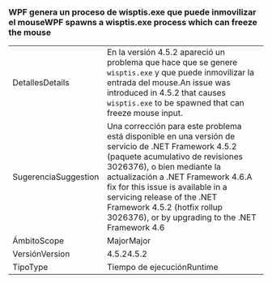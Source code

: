 ### <a name="wpf-spawns-a-wisptisexe-process-which-can-freeze-the-mouse"></a><span data-ttu-id="23f94-101">WPF genera un proceso de wisptis.exe que puede inmovilizar el mouse</span><span class="sxs-lookup"><span data-stu-id="23f94-101">WPF spawns a wisptis.exe process which can freeze the mouse</span></span>

|   |   |
|---|---|
|<span data-ttu-id="23f94-102">Detalles</span><span class="sxs-lookup"><span data-stu-id="23f94-102">Details</span></span>|<span data-ttu-id="23f94-103">En la versión 4.5.2 apareció un problema que hace que se genere <code>wisptis.exe</code> y que puede inmovilizar la entrada del mouse.</span><span class="sxs-lookup"><span data-stu-id="23f94-103">An issue was introduced in 4.5.2 that causes <code>wisptis.exe</code> to be spawned that can freeze mouse input.</span></span>|
|<span data-ttu-id="23f94-104">Sugerencia</span><span class="sxs-lookup"><span data-stu-id="23f94-104">Suggestion</span></span>|<span data-ttu-id="23f94-105">Una corrección para este problema está disponible en una versión de servicio de .NET Framework 4.5.2 (paquete acumulativo de revisiones 3026376), o bien mediante la actualización a .NET Framework 4.6.</span><span class="sxs-lookup"><span data-stu-id="23f94-105">A fix for this issue is available in a servicing release of the .NET Framework 4.5.2 (hotfix rollup 3026376), or by upgrading to the .NET Framework 4.6</span></span>|
|<span data-ttu-id="23f94-106">Ámbito</span><span class="sxs-lookup"><span data-stu-id="23f94-106">Scope</span></span>|<span data-ttu-id="23f94-107">Major</span><span class="sxs-lookup"><span data-stu-id="23f94-107">Major</span></span>|
|<span data-ttu-id="23f94-108">Versión</span><span class="sxs-lookup"><span data-stu-id="23f94-108">Version</span></span>|<span data-ttu-id="23f94-109">4.5.2</span><span class="sxs-lookup"><span data-stu-id="23f94-109">4.5.2</span></span>|
|<span data-ttu-id="23f94-110">Tipo</span><span class="sxs-lookup"><span data-stu-id="23f94-110">Type</span></span>|<span data-ttu-id="23f94-111">Tiempo de ejecución</span><span class="sxs-lookup"><span data-stu-id="23f94-111">Runtime</span></span>|

